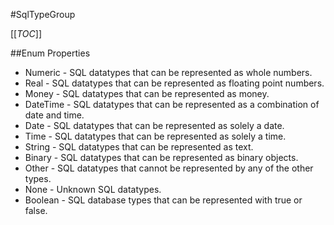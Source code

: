 #SqlTypeGroup

[[_TOC_]]

##Enum Properties 

* Numeric -  SQL datatypes that can be represented as whole numbers. 
* Real -  SQL datatypes that can be represented as floating point numbers. 
* Money -  SQL datatypes that can be represented as money. 
* DateTime -  SQL datatypes that can be represented as a combination of date and time. 
* Date -  SQL datatypes that can be represented as solely a date. 
* Time -  SQL datatypes that can be represented as solely a time. 
* String -  SQL datatypes that can be represented as text. 
* Binary -  SQL datatypes that can be represented as binary objects. 
* Other -  SQL datatypes that cannot be represented by any of the other types. 
* None -  Unknown SQL datatypes. 
* Boolean -  SQL database types that can be represented with true or false. 